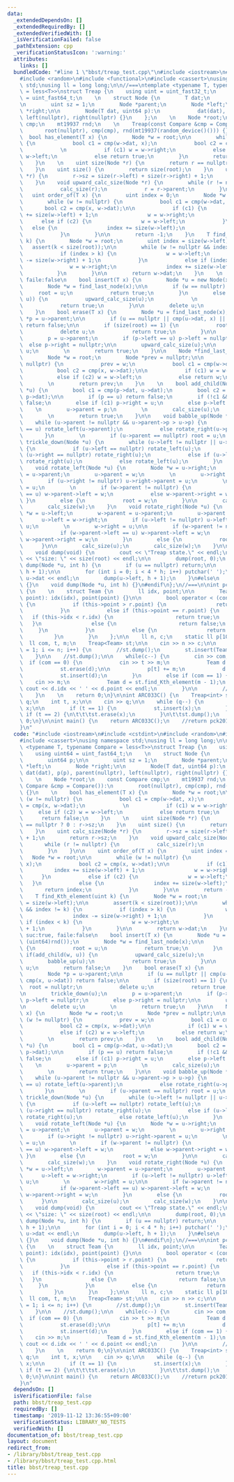 ```yaml
---
data:
  _extendedDependsOn: []
  _extendedRequiredBy: []
  _extendedVerifiedWith: []
  _isVerificationFailed: false
  _pathExtension: cpp
  _verificationStatusIcon: ':warning:'
  attributes:
    links: []
  bundledCode: "#line 1 \"bbst/treap_test.cpp\"\n#include <iostream>\n#include <cstdint>\n\
    #include <random>\n#include <functional>\n#include <cassert>\nusing namespace\
    \ std;\nusing ll = long long;\n\n//===\ntemplate <typename T, typename Compare\
    \ = less<T>>\nstruct Treap {\n    using uint = uint_fast32_t;\n    using uint64\
    \ = uint_fast64_t;\n    \n    struct Node {\n        T dat;\n        uint64 p;\n\
    \n        uint sz = 1;\n        Node *parent;\n        Node *left;\n        Node\
    \ *right;\n\n        Node(T dat, uint64 p):\n            dat(dat), p(p), parent(nullptr),\
    \ left(nullptr), right(nullptr) {}\n    };\n    \n    Node *root;\n    const Compare\
    \ cmp;\n    mt19937 rnd;\n    \n    Treap(const Compare &cmp = Compare()):\n \
    \       root(nullptr), cmp(cmp), rnd(mt19937(random_device()())) {}\n    \n  \
    \  bool has_element(T x) {\n        Node *w = root;\n\n        while (w != nullptr)\
    \ {\n            bool c1 = cmp(w->dat, x);\n            bool c2 = cmp(x, w->dat);\n\
    \            \n            if (c1) w = w->right;\n            else if (c2) w =\
    \ w->left;\n            else return true;\n        }\n        return false;\n\
    \    }\n    \n    uint size(Node *r) {\n        return r == nullptr ? 0 : r->sz;\n\
    \    }\n    uint size() {\n        return size(root);\n    }\n    uint calc_size(Node\
    \ *r) {\n        r->sz = size(r->left) + size(r->right) + 1;\n        return r->sz;\n\
    \    }\n    void upward_calc_size(Node *r) {\n        while (r != nullptr) {\n\
    \            calc_size(r);\n            r = r->parent;\n        }\n    }\n\n \
    \   uint order_of(T x) {\n        uint index = 0;\n        Node *w = root;\n\n\
    \        while (w != nullptr) {\n            bool c1 = cmp(w->dat, x);\n     \
    \       bool c2 = cmp(x, w->dat);\n\n            if (c1) {\n                index\
    \ += size(w->left) + 1;\n                w = w->right;\n            }\n      \
    \      else if (c2) {\n                w = w->left;\n            }\n         \
    \   else {\n                index += size(w->left);\n                return index;\n\
    \            }\n        }\n\n        return -1;\n    }\n    T find_Kth_element(uint\
    \ k) {\n        Node *w = root;\n        uint index = size(w->left);\n\n     \
    \   assert(k < size(root));\n\n        while (w != nullptr && index != k) {\n\
    \            if (index > k) {\n                w = w->left;\n                index\
    \ -= size(w->right) + 1;\n            }\n            else if (index < k) {\n \
    \               w = w->right;\n                index += size(w->left) + 1;\n \
    \           }\n        }\n\n        return w->dat;\n    }\n    \n    // suc:true,\
    \ faile:false\n    bool insert(T x) {\n        Node *u = new Node(x, (uint64)rnd());\n\
    \        Node *w = find_last_node(x);\n\n        if (w == nullptr) {\n       \
    \     root = u;\n            return true;\n        }\n        else if(add_child(w,\
    \ u)) {\n            upward_calc_size(u);\n            \n            babble_up(u);\n\
    \            return true;\n        }\n\n        delete u;\n        return false;\n\
    \    }\n    bool erase(T x) {\n        Node *u = find_last_node(x);\n        Node\
    \ *p = u->parent;\n\n        if (u == nullptr || cmp(u->dat, x) || cmp(x, u->dat))\
    \ return false;\n\n        if (size(root) == 1) {\n            root = nullptr;\n\
    \            delete u;\n            return true;\n        }\n\n        trickle_down(u);\n\
    \        p = u->parent;\n        if (p->left == u) p->left = nullptr;\n      \
    \  else p->right = nullptr;\n\n        upward_calc_size(u);\n\n        delete\
    \ u;\n        \n        return true;\n    }\n\n    Node *find_last_node(T x) {\n\
    \        Node *w = root;\n        Node *prev = nullptr;\n\n        while (w !=\
    \ nullptr) {\n            prev = w;\n            bool c1 = cmp(w->dat, x);\n \
    \           bool c2 = cmp(x, w->dat);\n\n            if (c1) w = w->right;\n \
    \           else if (c2) w = w->left;\n            else return w;\n        }\n\
    \        \n        return prev;\n    }\n    \n    bool add_child(Node *p, Node\
    \ *u) {\n        bool c1 = cmp(p->dat, u->dat);\n        bool c2 = cmp(u->dat,\
    \ p->dat);\n\n        if (p == u) return false;\n        if (!c1 && !c2) return\
    \ false;\n        else if (c1) p->right = u;\n        else p->left = u;\n    \
    \    \n        u->parent = p;\n        \n        calc_size(u);\n        calc_size(p);\n\
    \        \n        return true;\n    }\n\n    void babble_up(Node *u) {\n    \
    \    while (u->parent != nullptr && u->parent->p > u->p) {\n            if (u->parent->right\
    \ == u) rotate_left(u->parent);\n            else rotate_right(u->parent);\n \
    \       }\n        \n        if (u->parent == nullptr) root = u;\n    }\n    void\
    \ trickle_down(Node *u) {\n        while (u->left != nullptr || u->right != nullptr)\
    \ {\n            if (u->left == nullptr) rotate_left(u);\n            else if\
    \ (u->right == nullptr) rotate_right(u);\n            else if (u->left->p < u->right->p)\
    \ rotate_right(u);\n            else rotate_left(u);\n        }\n    }\n    \n\
    \    void rotate_left(Node *u) {\n        Node *w = u->right;\n        w->parent\
    \ = u->parent;\n        u->parent = w;\n        \n        u->right = w->left;\n\
    \        if (u->right != nullptr) u->right->parent = u;\n        \n        w->left\
    \ = u;\n        \n        if (w->parent != nullptr) {\n            if (w->parent->left\
    \ == u) w->parent->left = w;\n            else w->parent->right = w;\n       \
    \ }\n        else {\n            root = w;\n        }\n\n        calc_size(u);\n\
    \        calc_size(w);\n    }\n    void rotate_right(Node *u) {\n        Node\
    \ *w = u->left;\n        w->parent = u->parent;\n        u->parent = w;\n\n  \
    \      u->left = w->right;\n        if (u->left != nullptr) u->left->parent =\
    \ u;\n        \n        w->right = u;\n\n        if (w->parent != nullptr) {\n\
    \            if (w->parent->left == u) w->parent->left = w;\n            else\
    \ w->parent->right = w;\n        }\n        else {\n            root = w;\n  \
    \      }\n\n        calc_size(u);\n        calc_size(w);\n    }\n\n#ifndef NODEBUG\n\
    \    void dump(void) {\n        cout << \"Treap state.\" << endl;\n        cout\
    \ << \"size: \" << size(root) << endl;\n\n        dump(root, 0);\n    }\n    void\
    \ dump(Node *u, int h) {\n        if (u == nullptr) return;\n\n        dump(u->right,\
    \ h + 1);\n\n        for (int i = 0; i < 4 * h; i++) putchar(' ');\n\t\tcout <<\
    \ u->dat << endl;\n        dump(u->left, h + 1);\n    }\n#else\n    void dump(void)\
    \ {}\n    void dump(Node *u, int h) {}\n#endif\n};\n//===\n\nint pck2019_pre09()\
    \ {\n    \n    struct Team {\n        ll idx, point;\n\n        Team(ll idx, ll\
    \ point): idx(idx), point(point) {}\n\n        bool operator < (const Team &r)const\
    \ {\n            if (this->point > r.point) {\n                return true;\n\
    \            }\n            else if (this->point == r.point) {\n             \
    \   if (this->idx < r.idx) {\n                    return true;\n             \
    \   }\n                else {\n                    return false;\n           \
    \     }\n            }\n            else {\n                return false;\n  \
    \          }\n        }\n    };\n\n    ll n, c;\n    static ll p[100005];\n  \
    \  ll com, t, m;\n    Treap<Team> st;\n\n    cin >> n >> c;\n\n    for (int i\
    \ = 1; i <= n; i++) {\n        //st.dump();\n        st.insert(Team(i, 0));\n\
    \    }\n\n    //st.dump();\n\n    while(c--) {\n        cin >> com;\n\n      \
    \  if (com == 0) {\n            cin >> t >> m;\n            Team d = Team(t, p[t]);\n\
    \            st.erase(d);\n\n            p[t] += m;\n            d.point += m;\n\
    \            st.insert(d);\n        }\n        else if (com == 1) {\n        \
    \    cin >> m;\n            Team d = st.find_Kth_element(m - 1);\n           \
    \ cout << d.idx << ' ' << d.point << endl;\n        }\n\n        //st.dump();\n\
    \    }\n    \n    return 0;\n}\n\nint ARC033C() {\n    Treap<int> st;\n    int\
    \ q;\n    int t, x;\n\n    cin >> q;\n\n    while (q--) {\n        cin >> t >>\
    \ x;\n\n        if (t == 1) {\n            st.insert(x);\n        }\n        else\
    \ if (t == 2) {\n\t\t\tst.erase(x);\n        }\n\t\tst.dump();\n    }\n\n    return\
    \ 0;\n}\n\nint main() {\n    return ARC033C();\n    //return pck2019_pre09();\n\
    }\n"
  code: "#include <iostream>\n#include <cstdint>\n#include <random>\n#include <functional>\n\
    #include <cassert>\nusing namespace std;\nusing ll = long long;\n\n//===\ntemplate\
    \ <typename T, typename Compare = less<T>>\nstruct Treap {\n    using uint = uint_fast32_t;\n\
    \    using uint64 = uint_fast64_t;\n    \n    struct Node {\n        T dat;\n\
    \        uint64 p;\n\n        uint sz = 1;\n        Node *parent;\n        Node\
    \ *left;\n        Node *right;\n\n        Node(T dat, uint64 p):\n           \
    \ dat(dat), p(p), parent(nullptr), left(nullptr), right(nullptr) {}\n    };\n\
    \    \n    Node *root;\n    const Compare cmp;\n    mt19937 rnd;\n    \n    Treap(const\
    \ Compare &cmp = Compare()):\n        root(nullptr), cmp(cmp), rnd(mt19937(random_device()()))\
    \ {}\n    \n    bool has_element(T x) {\n        Node *w = root;\n\n        while\
    \ (w != nullptr) {\n            bool c1 = cmp(w->dat, x);\n            bool c2\
    \ = cmp(x, w->dat);\n            \n            if (c1) w = w->right;\n       \
    \     else if (c2) w = w->left;\n            else return true;\n        }\n  \
    \      return false;\n    }\n    \n    uint size(Node *r) {\n        return r\
    \ == nullptr ? 0 : r->sz;\n    }\n    uint size() {\n        return size(root);\n\
    \    }\n    uint calc_size(Node *r) {\n        r->sz = size(r->left) + size(r->right)\
    \ + 1;\n        return r->sz;\n    }\n    void upward_calc_size(Node *r) {\n \
    \       while (r != nullptr) {\n            calc_size(r);\n            r = r->parent;\n\
    \        }\n    }\n\n    uint order_of(T x) {\n        uint index = 0;\n     \
    \   Node *w = root;\n\n        while (w != nullptr) {\n            bool c1 = cmp(w->dat,\
    \ x);\n            bool c2 = cmp(x, w->dat);\n\n            if (c1) {\n      \
    \          index += size(w->left) + 1;\n                w = w->right;\n      \
    \      }\n            else if (c2) {\n                w = w->left;\n         \
    \   }\n            else {\n                index += size(w->left);\n         \
    \       return index;\n            }\n        }\n\n        return -1;\n    }\n\
    \    T find_Kth_element(uint k) {\n        Node *w = root;\n        uint index\
    \ = size(w->left);\n\n        assert(k < size(root));\n\n        while (w != nullptr\
    \ && index != k) {\n            if (index > k) {\n                w = w->left;\n\
    \                index -= size(w->right) + 1;\n            }\n            else\
    \ if (index < k) {\n                w = w->right;\n                index += size(w->left)\
    \ + 1;\n            }\n        }\n\n        return w->dat;\n    }\n    \n    //\
    \ suc:true, faile:false\n    bool insert(T x) {\n        Node *u = new Node(x,\
    \ (uint64)rnd());\n        Node *w = find_last_node(x);\n\n        if (w == nullptr)\
    \ {\n            root = u;\n            return true;\n        }\n        else\
    \ if(add_child(w, u)) {\n            upward_calc_size(u);\n            \n    \
    \        babble_up(u);\n            return true;\n        }\n\n        delete\
    \ u;\n        return false;\n    }\n    bool erase(T x) {\n        Node *u = find_last_node(x);\n\
    \        Node *p = u->parent;\n\n        if (u == nullptr || cmp(u->dat, x) ||\
    \ cmp(x, u->dat)) return false;\n\n        if (size(root) == 1) {\n          \
    \  root = nullptr;\n            delete u;\n            return true;\n        }\n\
    \n        trickle_down(u);\n        p = u->parent;\n        if (p->left == u)\
    \ p->left = nullptr;\n        else p->right = nullptr;\n\n        upward_calc_size(u);\n\
    \n        delete u;\n        \n        return true;\n    }\n\n    Node *find_last_node(T\
    \ x) {\n        Node *w = root;\n        Node *prev = nullptr;\n\n        while\
    \ (w != nullptr) {\n            prev = w;\n            bool c1 = cmp(w->dat, x);\n\
    \            bool c2 = cmp(x, w->dat);\n\n            if (c1) w = w->right;\n\
    \            else if (c2) w = w->left;\n            else return w;\n        }\n\
    \        \n        return prev;\n    }\n    \n    bool add_child(Node *p, Node\
    \ *u) {\n        bool c1 = cmp(p->dat, u->dat);\n        bool c2 = cmp(u->dat,\
    \ p->dat);\n\n        if (p == u) return false;\n        if (!c1 && !c2) return\
    \ false;\n        else if (c1) p->right = u;\n        else p->left = u;\n    \
    \    \n        u->parent = p;\n        \n        calc_size(u);\n        calc_size(p);\n\
    \        \n        return true;\n    }\n\n    void babble_up(Node *u) {\n    \
    \    while (u->parent != nullptr && u->parent->p > u->p) {\n            if (u->parent->right\
    \ == u) rotate_left(u->parent);\n            else rotate_right(u->parent);\n \
    \       }\n        \n        if (u->parent == nullptr) root = u;\n    }\n    void\
    \ trickle_down(Node *u) {\n        while (u->left != nullptr || u->right != nullptr)\
    \ {\n            if (u->left == nullptr) rotate_left(u);\n            else if\
    \ (u->right == nullptr) rotate_right(u);\n            else if (u->left->p < u->right->p)\
    \ rotate_right(u);\n            else rotate_left(u);\n        }\n    }\n    \n\
    \    void rotate_left(Node *u) {\n        Node *w = u->right;\n        w->parent\
    \ = u->parent;\n        u->parent = w;\n        \n        u->right = w->left;\n\
    \        if (u->right != nullptr) u->right->parent = u;\n        \n        w->left\
    \ = u;\n        \n        if (w->parent != nullptr) {\n            if (w->parent->left\
    \ == u) w->parent->left = w;\n            else w->parent->right = w;\n       \
    \ }\n        else {\n            root = w;\n        }\n\n        calc_size(u);\n\
    \        calc_size(w);\n    }\n    void rotate_right(Node *u) {\n        Node\
    \ *w = u->left;\n        w->parent = u->parent;\n        u->parent = w;\n\n  \
    \      u->left = w->right;\n        if (u->left != nullptr) u->left->parent =\
    \ u;\n        \n        w->right = u;\n\n        if (w->parent != nullptr) {\n\
    \            if (w->parent->left == u) w->parent->left = w;\n            else\
    \ w->parent->right = w;\n        }\n        else {\n            root = w;\n  \
    \      }\n\n        calc_size(u);\n        calc_size(w);\n    }\n\n#ifndef NODEBUG\n\
    \    void dump(void) {\n        cout << \"Treap state.\" << endl;\n        cout\
    \ << \"size: \" << size(root) << endl;\n\n        dump(root, 0);\n    }\n    void\
    \ dump(Node *u, int h) {\n        if (u == nullptr) return;\n\n        dump(u->right,\
    \ h + 1);\n\n        for (int i = 0; i < 4 * h; i++) putchar(' ');\n\t\tcout <<\
    \ u->dat << endl;\n        dump(u->left, h + 1);\n    }\n#else\n    void dump(void)\
    \ {}\n    void dump(Node *u, int h) {}\n#endif\n};\n//===\n\nint pck2019_pre09()\
    \ {\n    \n    struct Team {\n        ll idx, point;\n\n        Team(ll idx, ll\
    \ point): idx(idx), point(point) {}\n\n        bool operator < (const Team &r)const\
    \ {\n            if (this->point > r.point) {\n                return true;\n\
    \            }\n            else if (this->point == r.point) {\n             \
    \   if (this->idx < r.idx) {\n                    return true;\n             \
    \   }\n                else {\n                    return false;\n           \
    \     }\n            }\n            else {\n                return false;\n  \
    \          }\n        }\n    };\n\n    ll n, c;\n    static ll p[100005];\n  \
    \  ll com, t, m;\n    Treap<Team> st;\n\n    cin >> n >> c;\n\n    for (int i\
    \ = 1; i <= n; i++) {\n        //st.dump();\n        st.insert(Team(i, 0));\n\
    \    }\n\n    //st.dump();\n\n    while(c--) {\n        cin >> com;\n\n      \
    \  if (com == 0) {\n            cin >> t >> m;\n            Team d = Team(t, p[t]);\n\
    \            st.erase(d);\n\n            p[t] += m;\n            d.point += m;\n\
    \            st.insert(d);\n        }\n        else if (com == 1) {\n        \
    \    cin >> m;\n            Team d = st.find_Kth_element(m - 1);\n           \
    \ cout << d.idx << ' ' << d.point << endl;\n        }\n\n        //st.dump();\n\
    \    }\n    \n    return 0;\n}\n\nint ARC033C() {\n    Treap<int> st;\n    int\
    \ q;\n    int t, x;\n\n    cin >> q;\n\n    while (q--) {\n        cin >> t >>\
    \ x;\n\n        if (t == 1) {\n            st.insert(x);\n        }\n        else\
    \ if (t == 2) {\n\t\t\tst.erase(x);\n        }\n\t\tst.dump();\n    }\n\n    return\
    \ 0;\n}\n\nint main() {\n    return ARC033C();\n    //return pck2019_pre09();\n\
    }\n"
  dependsOn: []
  isVerificationFile: false
  path: bbst/treap_test.cpp
  requiredBy: []
  timestamp: '2019-11-12 13:36:55+09:00'
  verificationStatus: LIBRARY_NO_TESTS
  verifiedWith: []
documentation_of: bbst/treap_test.cpp
layout: document
redirect_from:
- /library/bbst/treap_test.cpp
- /library/bbst/treap_test.cpp.html
title: bbst/treap_test.cpp
---
```

